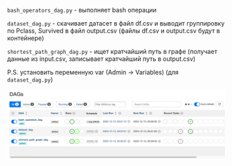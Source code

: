 `bash_operators_dag.py` - выполняет bash операции

`dataset_dag.py` - скачивает датасет в файл df.csv и выводит группировку по Pclass, Survived в файл output.csv (файлы df.csv и output.csv будут в контейнере)

`shortest_path_graph_dag.py` - ищет кратчайший путь в графе (получает данные из input.csv, записывает кратчайший путь в output.csv)

P.S. установить переменную var (Admin -> Variables) (для `dataset_dag.py`)

![Scheme1](https://github.com/romantitovmephi/airflow_in_docker/blob/main/first_project/dags.png?raw=true)

